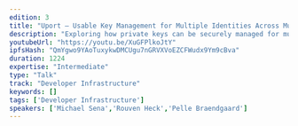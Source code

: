 ```yaml
---
edition: 3
title: "Uport – Usable Key Management for Multiple Identities Across Multiple Chains"
description: "Exploring how private keys can be securely managed for multiple identities with an intuitive mobile user interface like the uPort app. In addition, we explore the notion of how identities can communicate and transact across multiple chains with varying consensus systems."
youtubeUrl: "https://youtu.be/XuGFPlkoJtY"
ipfsHash: "QmYgwo9YAoTuxykwDMCUgu7nGRVXVoEZCFWudx9Ym9cBva"
duration: 1224
expertise: "Intermediate"
type: "Talk"
track: "Developer Infrastructure"
keywords: []
tags: ['Developer Infrastructure']
speakers: ['Michael Sena','Rouven Heck','Pelle Braendgaard']
---
```

